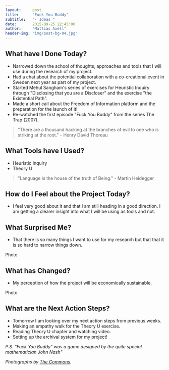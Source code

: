 ```yaml
---
layout:     post
title:      "Fuck You Buddy"
subtitle:   "- Ideas "
date:       2015-09-25 22:45:00
author:     "Mattias Axell"
header-img: "img/post-bg-04.jpg"
---
```


<h2 class="section-heading">What have I Done Today?</h2>

- Narrowed down the school of thoughts, approaches and tools that I will use during the research of my project.
- Had a chat about the potential collaboration with a co-creational event in Sweden next year as part of my project.
- Started Mehul Sangham's series of exercises for Heuristic Inquiry through "Disclosing that you are a Discloser" and the exercise "the Existential Path".
- Made a short call about the Freedom of Information platform and the preparation for the launch of it!
- Re-watched the first episode "Fuck You Buddy" from the series The Trap (2007).

<blockquote>"There are a thousand hacking at the branches of evil to one who is striking at the root." - Henry David Thoreau</blockquote>

<h2 class="section-heading">What Tools have I Used?</h2>

- Heuristic Inquiry
- Theory U

<blockquote>"Language is the house of the truth of Being." - Martin Heidegger</blockquote>

<h2 class="section-heading">How do I Feel about the Project Today?</h2>

- I feel very good about it and that I am still heading in a good direction. I am getting a clearer insight into what I will be using as tools and not.

<h2 class="section-heading">What Surprised Me?</h2>

- That there is so many things I want to use for my research but that that it is so hard to narrow things down.

Photo

<h2 class="section-heading">What has Changed?</h2>

- My perception of how the project will be economically sustainable.

Photo

<h2 class="section-heading">What are the Next Action Steps?</h2>

- Tomorrow I am looking over my next action steps from previous weeks.
- Making an empathy walk for the Theory U exercise.
- Reading Theory U chapter and watching video.
- Setting up the archival system for my project!

<p><i>P.S. "Fuck You Buddy" was a game designed by the quite special mathematician John Nash"<i></p>

Photographs by <a href="https://www.flickr.com/commons">The Commons</a>.
